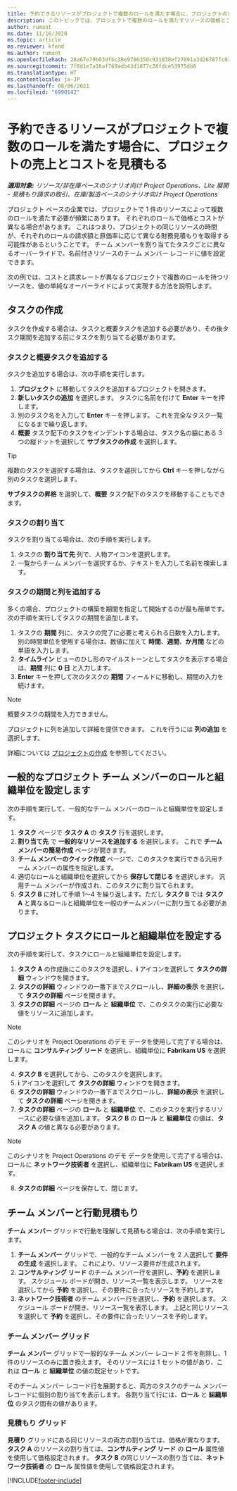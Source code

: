 ```yaml
---
title: 予約できるリソースがプロジェクトで複数のロールを満たす場合に、プロジェクトの売上とコストを見積もる
description: このトピックでは、プロジェクトで複数のロールを満たすリソースの価格とコストの見積もりを、価格ディメンションを使用してサポートする方法を説明します。
author: rumant
ms.date: 11/16/2020
ms.topic: article
ms.reviewer: kfend
ms.author: rumant
ms.openlocfilehash: 28a67e79b03dfbc38e9786350c931838ef27891a3d26787fc0334e0572528228
ms.sourcegitcommit: 7f8d1e7a16af769adb43d1877c28fdce53975db8
ms.translationtype: HT
ms.contentlocale: ja-JP
ms.lasthandoff: 08/06/2021
ms.locfileid: "6990142"
---
```

# <a name="estimate-project-sales-and-costs-when-a-bookable-resource-fills-multiple-roles-on-a-project"></a>予約できるリソースがプロジェクトで複数のロールを満たす場合に、プロジェクトの売上とコストを見積もる 

_**適用対象:** リソース/非在庫ベースのシナリオ向け Project Operations、Lite 展開 - 見積もり請求の取引、在庫/製造ベースのシナリオ向け Project Operations_ 

プロジェクト ベースの企業では、プロジェクトで 1 件のリソースによって複数のロールを満たす必要が頻繁にあります。 それぞれのロールで価格とコストが異なる場合があります。 これはつまり、プロジェクトの同じリソースの時間が、それぞれのロールの請求額と原価率に応じて異なる財務見積もりを取得する可能性があるということです。 チーム メンバーを割り当てたタスクごとに異なるオーバーライドで、名前付きリソースのチーム メンバー レコードに値を設定できます。

次の例では、コストと請求レートが異なるプロジェクトで複数のロールを持つリソースを、値の単純なオーバーライドによって実現する方法を説明します。

## <a name="create-tasks"></a>タスクの作成
タスクを作成する場合は、タスクと概要タスクを追加する必要があり、その後タスク期間を追加する前にタスクを割り当てる必要があります。 

### <a name="add-tasks-and-summary-tasks"></a>タスクと概要タスクを追加する
タスクを追加する場合は、次の手順を実行します。

1. **プロジェクト** に移動してタスクを追加するプロジェクトを開きます。
2. **新しいタスクの追加** を選択します。 タスクに名前を付けて **Enter** キーを押します。
3. 別のタスク名を入力して **Enter** キーを押します。 これを完全なタスク一覧になるまで繰り返します。
3. **概要** タスク配下のタスクをインデントする場合は、タスク名の脇にある 3 つの縦ドットを選択して **サブタスクの作成** を選択します。 

  > [!TIP]
  > 複数のタスクを選択する場合は、タスクを選択してから **Ctrl** キーを押しながら別のタスクを選択します。
  >
  > **サブタスクの昇格** を選択して、**概要** タスク配下のタスクを移動することもできます。

### <a name="assign-tasks"></a>タスクの割り当て

タスクを割り当てる場合は、次の手順を実行します。

1. タスクの **割り当て先** 列で、人物アイコンを選択します。
2. 一覧からチーム メンバーを選択するか、テキストを入力して名前を検索します。

### <a name="add-task-duration-and-columns"></a>タスクの期間と列を追加する

多くの場合、プロジェクトの構築を期間を指定して開始するのが最も簡単です。 次の手順を実行してタスクの期間を追加します。

1. タスクの **期間** 列に、タスクの完了に必要と考えられる日数を入力します。 別の時間単位を使用する場合は、数値に加えて **時間**、**週間**、**か月間** などの単語を入力します。
2. **タイムライン** ビューのひし形のマイルストーンとしてタスクを表示する場合は、**期間** 列に **0 日**  と入力します。
3. **Enter** キーを押して次のタスクの **期間** フィールドに移動し、期間の入力を続けます。

  > [!NOTE]
  > 概要タスクの期間を入力できません。

プロジェクトに列を追加して詳細を提供できます。 これを行うには **列の追加** を選択します。 

詳細については [プロジェクトの作成](https://support.microsoft.com/en-us/office/create-a-project-a5b5e823-fb2e-45fd-be00-7d84422d9749) を参照してください。

## <a name="set-up-the-role-and-organization-unit-for-a-generic-project-team-member"></a>一般的なプロジェクト チーム メンバーのロールと組織単位を設定します
次の手順を実行して、一般的なチーム メンバーのロールと組織単位を設定します。

1. **タスク** ページで **タスク A** の **タスク** 行を選択します。 
2. **割り当て先** で **一般的なリソースを追加する** を選択します。 これで **チーム メンバーの簡易作成** ページが開きます。
3. **チーム メンバーのクイック作成** ページで、このタスクを実行できる汎用チーム メンバーの属性を指定します。
4. 適切なロールと組織単位を選択してから **保存して閉じる** を選択します。 汎用チーム メンバーが作成され、このタスクに割り当てられます。 
5. **タスク B** に対して手順 1〜4 を繰り返します。ただし **タスク B** では **タスク A** と異なるロールと組織単位を一般のチームメンバーに割り当てる必要があります。 

## <a name="set-up-the-role-and-organization-unit-for-a-project-task"></a>プロジェクト タスクにロールと組織単位を設定する
次の手順を実行して、タスクにロールと組織単位を設定します。

1. **タスク A** の作成後にこのタスクを選択し、**i** アイコンを選択して **タスクの詳細** ウィンドウを開きます。 
2. **タスクの詳細** ウィンドウの一番下までスクロールし、**詳細の表示** を選択して **タスクの詳細** ページを開きます。
3. **タスクの詳細** ページの **ロール** と **組織単位** で、このタスクの実行に必要な値をリソースに追加します。 

  > [!NOTE]
  > このシナリオを Project Operations のデモ データを使用して完了する場合は、ロールに **コンサルティング リード** を選択し、組織単位に **Fabrikam US** を選択します。

4. **タスク B** を選択してから、このタスクを選択します。
5. **i** アイコンを選択して **タスクの詳細** ウィンドウを開きます。 
6. **タスクの詳細** ウィンドウの一番下までスクロールし、**詳細の表示** を選択して **タスクの詳細** ページを開きます。
7. **タスクの詳細** ページの **ロール** と **組織単位** で、このタスクを実行するリソースに必要な値を追加します。 **タスク B** の **ロール** と **組織単位** の値は、**タスク A** の値と異なる必要があります。 

  > [!NOTE]
  > このシナリオを Project Operations のデモ データを使用して完了する場合は、ロールに **ネットワーク技術者** を選択し、組織単位に **Fabrikam US** を選択します。

8. **タスクの詳細** ページを保存して、閉じます。 

## <a name="team-member-and-estimates-behavior"></a>チーム メンバーと行動見積もり 
**チーム メンバー** グリッドで行動を理解して見積もる場合は、次の手順を実行します。

1. **チーム メンバー** グリッドで、一般的なチーム メンバーを 2 人選択して **要件の生成** を選択します。 これにより、リソース要件が生成されます。 
2. **コンサルティング リード** のチーム メンバー行を選択し、**予約** を選択します。 スケジュール ボードが開き、リソース一覧を表示します。 リソースを選択してから **予約** を選択し、その要件に合ったリソースを予約します。
3. **ネットワーク技術者** のチーム メンバー行を選択し、**予約** を選択します。 スケジュール ボードが開き、リソース一覧を表示します。 上記と同じリソースを選択して **予約** を選択し、その要件に合ったリソースを予約します。

### <a name="team-member-grid"></a>チーム メンバー グリッド 

**チーム メンバー** グリッドで一般的なチーム メンバー レコード 2 件を削除し、1 件のリソースのみに置き換えます。 そのリソースには 1 セットの値があり、これは **ロール** と **組織単位** の値の既定セットです。

そのチーム メンバー レコード行を展開すると、両方のタスクのチーム メンバー レコードに個別の割り当てを表示します。 各割り当て行には、**ロール** と **組織単位** のタスク固有の値があります。 

### <a name="estimates-grid"></a>見積もり グリッド 

**見積り** グリッドにある同じリソースの両方の割り当ては、価格が異なります。 **タスク A** のリソースの割り当ては、**コンサルティング リード** の **ロール** 属性値を使用して価格設定されます。 **タスク B** の同じリソースの割り当ては、**ネットワーク技術者** の **ロール** 属性値を使用して価格設定されます。


[!INCLUDE[footer-include](../includes/footer-banner.md)]